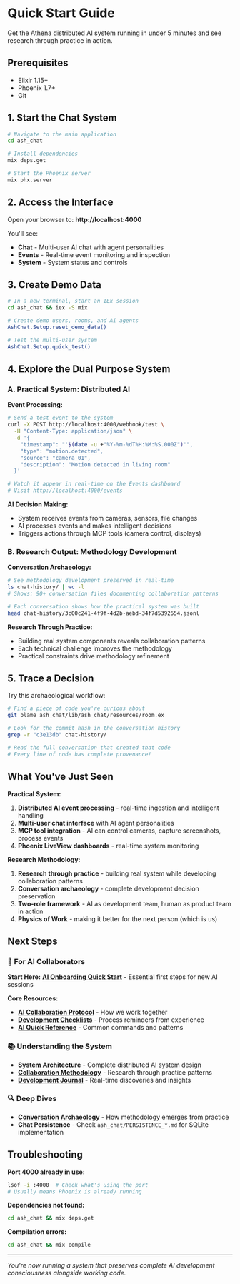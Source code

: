 # Quick Start Guide

Get the Athena distributed AI system running in under 5 minutes and see research through practice in action.

## Prerequisites

- Elixir 1.15+
- Phoenix 1.7+ 
- Git

## 1. Start the Chat System

```bash
# Navigate to the main application
cd ash_chat

# Install dependencies  
mix deps.get

# Start the Phoenix server
mix phx.server
```

## 2. Access the Interface

Open your browser to: **http://localhost:4000**

You'll see:
- **Chat** - Multi-user AI chat with agent personalities
- **Events** - Real-time event monitoring and inspection  
- **System** - System status and controls

## 3. Create Demo Data

```bash
# In a new terminal, start an IEx session
cd ash_chat && iex -S mix

# Create demo users, rooms, and AI agents  
AshChat.Setup.reset_demo_data()

# Test the multi-user system
AshChat.Setup.quick_test()
```

## 4. Explore the Dual Purpose System

### A. Practical System: Distributed AI

**Event Processing:**
```bash
# Send a test event to the system
curl -X POST http://localhost:4000/webhook/test \
  -H "Content-Type: application/json" \
  -d '{
    "timestamp": "'$(date -u +"%Y-%m-%dT%H:%M:%S.000Z")'",
    "type": "motion.detected", 
    "source": "camera_01",
    "description": "Motion detected in living room"
  }'

# Watch it appear in real-time on the Events dashboard
# Visit http://localhost:4000/events
```

**AI Decision Making:**
- System receives events from cameras, sensors, file changes
- AI processes events and makes intelligent decisions
- Triggers actions through MCP tools (camera control, displays)

### B. Research Output: Methodology Development

**Conversation Archaeology:**
```bash
# See methodology development preserved in real-time
ls chat-history/ | wc -l
# Shows: 90+ conversation files documenting collaboration patterns

# Each conversation shows how the practical system was built
head chat-history/3c00c241-4f9f-4d2b-aebd-34f7d5392654.jsonl
```

**Research Through Practice:**
- Building real system components reveals collaboration patterns
- Each technical challenge improves the methodology
- Practical constraints drive methodology refinement

## 5. Trace a Decision

Try this archaeological workflow:

```bash
# Find a piece of code you're curious about
git blame ash_chat/lib/ash_chat/resources/room.ex

# Look for the commit hash in the conversation history
grep -r "c3e13db" chat-history/

# Read the full conversation that created that code
# Every line of code has complete provenance!
```

## What You've Just Seen

**Practical System:**
1. **Distributed AI event processing** - real-time ingestion and intelligent handling
2. **Multi-user chat interface** with AI agent personalities  
3. **MCP tool integration** - AI can control cameras, capture screenshots, process events
4. **Phoenix LiveView dashboards** - real-time system monitoring

**Research Methodology:**
1. **Research through practice** - building real system while developing collaboration patterns
2. **Conversation archaeology** - complete development decision preservation
3. **Two-role framework** - AI as development team, human as product team in action
4. **Physics of Work** - making it better for the next person (which is us)

## Next Steps

### 🤖 For AI Collaborators
**Start Here:** **[AI Onboarding Quick Start](AI_ONBOARDING_QUICKSTART.md)** - Essential first steps for new AI sessions

**Core Resources:**
- **[AI Collaboration Protocol](../AI_COLLABORATION_PROTOCOL.md)** - How we work together
- **[Development Checklists](DEVELOPMENT_CHECKLISTS.md)** - Process reminders from experience
- **[AI Quick Reference](AI_QUICK_REFERENCE.md)** - Common commands and patterns

### 📚 Understanding the System
- **[System Architecture](SYSTEM_ARCHITECTURE.md)** - Complete distributed AI system design
- **[Collaboration Methodology](COLLABORATION_METHODOLOGY.md)** - Research through practice patterns
- **[Development Journal](journal/)** - Real-time discoveries and insights

### 🔍 Deep Dives
- **[Conversation Archaeology](CONVERSATION_ARCHAEOLOGY.md)** - How methodology emerges from practice
- **Chat Persistence** - Check `ash_chat/PERSISTENCE_*.md` for SQLite implementation

## Troubleshooting

**Port 4000 already in use:**
```bash
lsof -i :4000  # Check what's using the port
# Usually means Phoenix is already running
```

**Dependencies not found:**
```bash
cd ash_chat && mix deps.get
```

**Compilation errors:**
```bash
cd ash_chat && mix compile
```

---

*You're now running a system that preserves complete AI development consciousness alongside working code.*